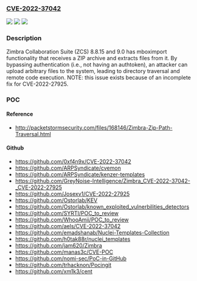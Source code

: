 ### [CVE-2022-37042](https://cve.mitre.org/cgi-bin/cvename.cgi?name=CVE-2022-37042)
![](https://img.shields.io/static/v1?label=Product&message=n%2Fa&color=blue)
![](https://img.shields.io/static/v1?label=Version&message=n%2Fa&color=blue)
![](https://img.shields.io/static/v1?label=Vulnerability&message=n%2Fa&color=brighgreen)

### Description

Zimbra Collaboration Suite (ZCS) 8.8.15 and 9.0 has mboximport functionality that receives a ZIP archive and extracts files from it. By bypassing authentication (i.e., not having an authtoken), an attacker can upload arbitrary files to the system, leading to directory traversal and remote code execution. NOTE: this issue exists because of an incomplete fix for CVE-2022-27925.

### POC

#### Reference
- http://packetstormsecurity.com/files/168146/Zimbra-Zip-Path-Traversal.html

#### Github
- https://github.com/0xf4n9x/CVE-2022-37042
- https://github.com/ARPSyndicate/cvemon
- https://github.com/ARPSyndicate/kenzer-templates
- https://github.com/GreyNoise-Intelligence/Zimbra_CVE-2022-37042-_CVE-2022-27925
- https://github.com/Josexv1/CVE-2022-27925
- https://github.com/Ostorlab/KEV
- https://github.com/Ostorlab/known_exploited_vulnerbilities_detectors
- https://github.com/SYRTI/POC_to_review
- https://github.com/WhooAmii/POC_to_review
- https://github.com/aels/CVE-2022-37042
- https://github.com/emadshanab/Nuclei-Templates-Collection
- https://github.com/h0tak88r/nuclei_templates
- https://github.com/jam620/Zimbra
- https://github.com/manas3c/CVE-POC
- https://github.com/nomi-sec/PoC-in-GitHub
- https://github.com/trhacknon/Pocingit
- https://github.com/xm1k3/cent

